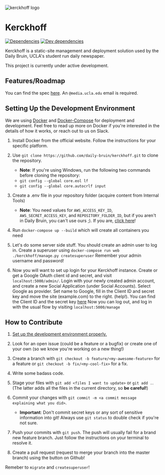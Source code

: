 [logo]: https://user-images.githubusercontent.com/1896936/28765492-cb46e55c-757f-11e7-996c-e53a95eba862.png "Kerckhoff Logo"
[spec link]: https://docs.google.com/a/media.ucla.edu/document/d/1ejb3iIyqSo2M6-fKhweAkp6MdS63gPsNmQje8iEUggc/edit?usp=sharing "Kerckhoff Specification Link"
[docker link]: https://www.docker.com/ "Docker Homepage"
[docker doc link]: https://docs.docker.com/ "Docker Documentation"
[docker compose doc link]: https://docs.docker.com/compose/ "Docker Documentation: Compose"

![kerckhoff logo][logo]

# Kerckhoff

[![Dependencies](https://david-dm.org/daily-bruin/kerckhoff/status.svg?style=flat)](https://david-dm.org/daily-bruin/kerckhoff)
[![Dev dependencies](https://david-dm.org/daily-bruin/kerckhoff/dev-status.svg?style=flat)](https://david-dm.org/daily-bruin/kerckhoff?type=dev)

Kerckhoff is a static-site management and deployment solution used by the Daily
Bruin, UCLA's student run daily newspaper.

This project is currently under active development.

## Features/Roadmap

You can find the spec [here][spec link]. An `@media.ucla.edu` email is required.

## Setting Up the Development Environment

We are using [Docker][docker doc link] and
[Docker-Compose][docker compose doc link] for deployment and development. Feel
free to read up more on Docker if you're interested in the details of how it
works, or reach out to us on Slack.

1.  Install Docker from the official website. Follow the instructions for your
    specific platform.

2.  Use `git clone https://github.com/daily-bruin/kerckhoff.git` to clone the
    repository.

    * **Note**: If you're using Windows, run the following two commands before
      cloning the repository:
    * `git config --global core.eol lf`
    * `git config --global core.autocrlf input`

3.  Create a .env file in your repository folder (acquire content from Internal Tools)

    * **Note**: You need values for `AWS_ACCESS_KEY_ID`,
      `AWS_SECRET_ACCESS_KEY`, and `REPOSITORY_FOLDER_ID`, but if you aren't in
      Daily Bruin, you can't use ours ;). If you are,
      [click here](https://dailybruin.slack.com/archives/C7RT6B4FP/p1527528167000076)!

4.  Run ```docker-compose up --build``` which will create all containers you need

7.  Let's do some server side stuff. You should create an admin user to log in.
    Create a superuser using `docker-compose run web ./kerckhoff/manage.py createsuperuser`
    Remember your admin username and password!

8.  Now you will want to set up login for your Kerckhoff instance. Create or get a
    Google OAuth client id and secret, and visit `localhost:5000/admin/`. Login with your newly
    created admin account, and create a new Social Application (under Social Accounts).
    Select Google as provider. Set name to Google, fill in the Client ID and secret key and
    move the site (example.com) to the right. (help!). You can find the Client ID and the secret
    key [here](https://dailybruin.slack.com/archives/C7RT6B4FP/p1526580559000282)
    Now you can log out, and log in with the usual flow by visiting `localhost:5000/manage`

## How to Contribute

1.  [Set up the development environment properly.](#setting-up-the-development-environment)

2.  Look for an open issue (could be a feature or a bugfix) or create one of
    your own (so we know you're working on a new thing!)

3.  Create a branch with `git checkout -b feature/<my-awesome-feature>` for a
    feature or `git checkout -b fix/<my-cool-fix>` for a fix.

4.  Write some badass code.

5.  Stage your files with `git add <files I want to update>` or `git add .`.
    (The latter adds all the files in the current directory, so **be careful!**)

6.  Commit your changes with
    `git commit -m <a commit message explaining what you did>`.

    * **Important**: Don't commit secret keys or any sort of sensitive
      information into git! Always use `git status` to double check if you're
      not sure.

7.  Push your commits with `git push`. The push will usually fail for a brand
    new feature branch. Just follow the instructions on your terminal to resolve
    it.

8.  Create a pull request (request to merge your branch into the master branch)
    using the button on Github!

Remeber to `migrate` and `createsuperuser`!
